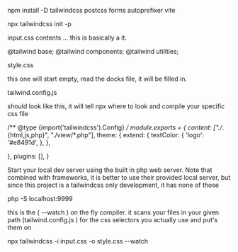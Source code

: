 npm install -D tailwindcss postcss forms autoprefixer vite

npx tailwindcss init -p

input.css contents ... this is basically a it.

@tailwind base;
@tailwind components;
@tailwind utilities;

style.css

this one will start empty, read the docks file, it will be filled in.


tailwind.config.js 

should look like this, it will tell npx where to look and compile your specific css file

/** @type {import('tailwindcss').Config} */
module.exports = {
  content: ["./*.{html,js,php}", "./view/*.php"],
  theme: {
    extend: {
      textColor: {
        'logo': '#e8491d',
      },
    },
    
  },
  plugins: [],
}




Start your local dev server using the built in php web server. Note that combined with frameworks, it is better to use their 
provided local server, but since this project is a tailwindcss only development, it has none of those 

php -S localhost:9999

this is the ( --watch ) on the fly compiler. it scans your files in your given path (tailwind.config.js ) for the css selectors you actually use
and put's them on 

npx tailwindcss -i input.css -o style.css --watch